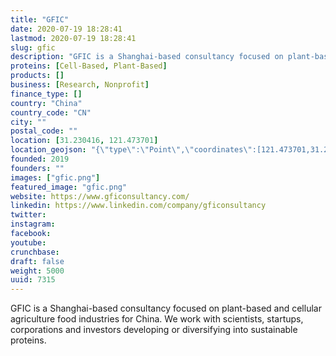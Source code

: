 ```yaml
---
title: "GFIC"
date: 2020-07-19 18:28:41
lastmod: 2020-07-19 18:28:41
slug: gfic
description: "GFIC is a Shanghai-based consultancy focused on plant-based and cellular agriculture food industries for China. We work with scientists, startups, corporations and investors developing or diversifying into sustainable proteins."
proteins: [Cell-Based, Plant-Based]
products: []
business: [Research, Nonprofit]
finance_type: []
country: "China"
country_code: "CN"
city: ""
postal_code: ""
location: [31.230416, 121.473701]
location_geojson: "{\"type\":\"Point\",\"coordinates\":[121.473701,31.230416]}"
founded: 2019
founders: ""
images: ["gfic.png"]
featured_image: "gfic.png"
website: https://www.gficonsultancy.com/
linkedin: https://www.linkedin.com/company/gficonsultancy
twitter: 
instagram: 
facebook: 
youtube: 
crunchbase: 
draft: false
weight: 5000
uuid: 7315
---
```

GFIC is a Shanghai-based consultancy focused on plant-based and cellular agriculture food industries for China. We work with scientists, startups, corporations and investors developing or diversifying into sustainable proteins.
